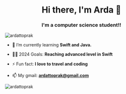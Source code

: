 <h1 align="center">Hi there, I'm Arda 👋</h1>
<h3 align="center">I'm a computer science student!!</h3>

<p align="left"> <img src="https://komarev.com/ghpvc/?username=ardattoprak&label=Profile%20views&color=0e75b6&style=flat" alt="ardattoprak" /> </p>

- 🌱 I’m currently learning **Swift and Java.**

- 👨‍💻 2024 Goals: **Reaching advanced level in Swift**

- ⚡ Fun fact: **I love to travel and coding**

- 📫 My gmail: **ardattoprak@gmail.com**



<p><img align="center" src="https://github-readme-streak-stats.herokuapp.com/?user=ardattoprak&" alt="ardattoprak" /></p>
